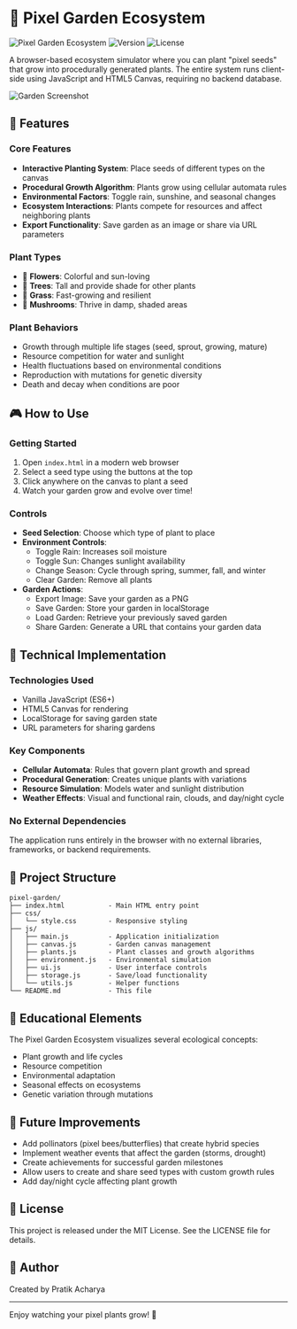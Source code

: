 # 🌱 Pixel Garden Ecosystem

![Pixel Garden Ecosystem](https://img.shields.io/badge/Pixel-Garden-brightgreen)
![Version](https://img.shields.io/badge/version-1.0.0-blue)
![License](https://img.shields.io/badge/license-MIT-green)

A browser-based ecosystem simulator where you can plant "pixel seeds" that grow into procedurally generated plants. The entire system runs client-side using JavaScript and HTML5 Canvas, requiring no backend database.

![Garden Screenshot](pixel-garden.png)

## 🌟 Features

### Core Features
- **Interactive Planting System**: Place seeds of different types on the canvas
- **Procedural Growth Algorithm**: Plants grow using cellular automata rules
- **Environmental Factors**: Toggle rain, sunshine, and seasonal changes
- **Ecosystem Interactions**: Plants compete for resources and affect neighboring plants
- **Export Functionality**: Save garden as an image or share via URL parameters

### Plant Types
- 🌼 **Flowers**: Colorful and sun-loving
- 🌳 **Trees**: Tall and provide shade for other plants
- 🌿 **Grass**: Fast-growing and resilient
- 🍄 **Mushrooms**: Thrive in damp, shaded areas

### Plant Behaviors
- Growth through multiple life stages (seed, sprout, growing, mature)
- Resource competition for water and sunlight
- Health fluctuations based on environmental conditions
- Reproduction with mutations for genetic diversity
- Death and decay when conditions are poor

## 🎮 How to Use

### Getting Started
1. Open `index.html` in a modern web browser
2. Select a seed type using the buttons at the top
3. Click anywhere on the canvas to plant a seed
4. Watch your garden grow and evolve over time!

### Controls
- **Seed Selection**: Choose which type of plant to place
- **Environment Controls**:
  - Toggle Rain: Increases soil moisture
  - Toggle Sun: Changes sunlight availability
  - Change Season: Cycle through spring, summer, fall, and winter
  - Clear Garden: Remove all plants
- **Garden Actions**:
  - Export Image: Save your garden as a PNG
  - Save Garden: Store your garden in localStorage
  - Load Garden: Retrieve your previously saved garden
  - Share Garden: Generate a URL that contains your garden data

## 🔧 Technical Implementation

### Technologies Used
- Vanilla JavaScript (ES6+)
- HTML5 Canvas for rendering
- LocalStorage for saving garden state
- URL parameters for sharing gardens

### Key Components
- **Cellular Automata**: Rules that govern plant growth and spread
- **Procedural Generation**: Creates unique plants with variations
- **Resource Simulation**: Models water and sunlight distribution
- **Weather Effects**: Visual and functional rain, clouds, and day/night cycle

### No External Dependencies
The application runs entirely in the browser with no external libraries, frameworks, or backend requirements.

## 📁 Project Structure

```
pixel-garden/
├── index.html           - Main HTML entry point
├── css/
│   └── style.css        - Responsive styling
├── js/
│   ├── main.js          - Application initialization
│   ├── canvas.js        - Garden canvas management
│   ├── plants.js        - Plant classes and growth algorithms
│   ├── environment.js   - Environmental simulation
│   ├── ui.js            - User interface controls
│   ├── storage.js       - Save/load functionality
│   └── utils.js         - Helper functions
└── README.md            - This file
```

## 🧠 Educational Elements

The Pixel Garden Ecosystem visualizes several ecological concepts:
- Plant growth and life cycles
- Resource competition
- Environmental adaptation
- Seasonal effects on ecosystems
- Genetic variation through mutations

## 🚀 Future Improvements

- Add pollinators (pixel bees/butterflies) that create hybrid species
- Implement weather events that affect the garden (storms, drought)
- Create achievements for successful garden milestones
- Allow users to create and share seed types with custom growth rules
- Add day/night cycle affecting plant growth

## 📄 License

This project is released under the MIT License. See the LICENSE file for details.

## 👤 Author

Created by Pratik Acharya

---

Enjoy watching your pixel plants grow! 🌱
